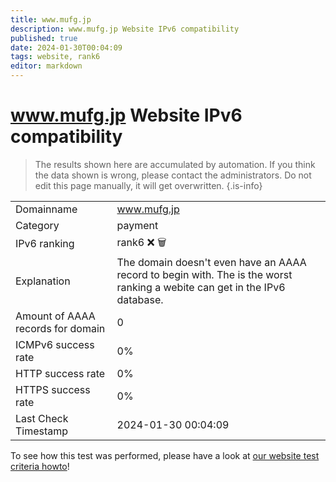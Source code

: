 ```yaml
---
title: www.mufg.jp
description: www.mufg.jp Website IPv6 compatibility
published: true
date: 2024-01-30T00:04:09
tags: website, rank6
editor: markdown
---
```


# www.mufg.jp Website IPv6 compatibility

> The results shown here are accumulated by automation. If you think the data shown is wrong, please contact the administrators. 
> Do not edit this page manually, it will get overwritten.
{.is-info}


|   |   |
| - | - |
| Domainname | www.mufg.jp
| Category | payment |
| IPv6 ranking | rank6 :x: :wastebasket: |
| Explanation | The domain doesn't even have an AAAA record to begin with. The is the worst ranking a webite can get in the IPv6 database. |
| Amount of AAAA records for domain | 0 |
| ICMPv6 success rate | 0%|
| HTTP success rate | 0% |
| HTTPS success rate | 0% |
| Last Check Timestamp | 2024-01-30 00:04:09 |

To see how this test was performed, please have a look at [our website test criteria howto](/howto/testcriteria/website)!

